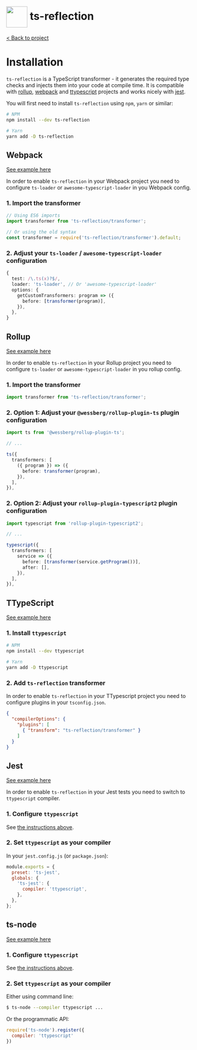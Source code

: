 <h1>
  <img height="56px" width="auto" src="https://raw.githubusercontent.com/janjakubnanista/ts-reflection/master/res/ts-reflection.png" align="center"/>
  <span>ts-reflection</span>
</h1>

<a href="https://github.com/janjakubnanista/ts-reflection">&lt; Back to project</a>

# Installation

`ts-reflection` is a TypeScript transformer - it generates the required type checks and injects them into your code at compile time. It is compatible with [rollup](https://github.com/janjakubnanista/ts-reflection/tree/master/examples/rollup), [webpack](https://github.com/janjakubnanista/ts-reflection/tree/master/examples/webpack) and [ttypescript](https://github.com/janjakubnanista/ts-reflection/tree/master/examples/ttypescript) projects and works nicely with [jest](https://github.com/janjakubnanista/ts-reflection/tree/master/examples/jest).

You will first need to install `ts-reflection` using `npm`, `yarn` or similar:

```bash
# NPM
npm install --dev ts-reflection

# Yarn
yarn add -D ts-reflection
```

<a id="installation--webpack"></a>
## Webpack

[See example here](https://github.com/janjakubnanista/ts-reflection/tree/master/examples/webpack)

In order to enable `ts-reflection` in your Webpack project you need to configure `ts-loader` or `awesome-typescript-loader` in you Webpack config.

### 1. Import the transformer

```typescript
// Using ES6 imports
import transformer from 'ts-reflection/transformer';

// Or using the old syntax
const transformer = require('ts-reflection/transformer').default;
```

### 2. Adjust your `ts-loader` / `awesome-typescript-loader` configuration

```typescript
{
  test: /\.ts(x)?$/,
  loader: 'ts-loader', // Or 'awesome-typescript-loader'
  options: {
    getCustomTransformers: program => ({
      before: [transformer(program)],
    }),
  },
}
```

<a id="installation--rollup"></a>
## Rollup

[See example here](https://github.com/janjakubnanista/ts-reflection/tree/master/examples/rollup)

In order to enable `ts-reflection` in your Rollup project you need to configure `ts-loader` or `awesome-typescript-loader` in you rollup config.

### 1. Import the transformer

```typescript
import transformer from 'ts-reflection/transformer';
```

### 2. Option 1: Adjust your `@wessberg/rollup-plugin-ts` plugin configuration

```typescript
import ts from '@wessberg/rollup-plugin-ts';

// ...

ts({
  transformers: [
    ({ program }) => ({
      before: transformer(program),
    }),
  ],
}),
```

### 2. Option 2: Adjust your `rollup-plugin-typescript2` plugin configuration

```typescript
import typescript from 'rollup-plugin-typescript2';

// ...

typescript({
  transformers: [
    service => ({
      before: [transformer(service.getProgram())],
      after: [],
    }),
  ],
}),
```

<a id="installation--ttypescript"></a>
## TTypeScript

[See example here](https://github.com/janjakubnanista/ts-reflection/tree/master/examples/ttypescript)

### 1. Install `ttypescript`

```bash
# NPM
npm install --dev ttypescript

# Yarn
yarn add -D ttypescript
```

### 2. Add `ts-reflection` transformer

In order to enable `ts-reflection` in your TTypescript project you need to configure plugins in your `tsconfig.json`.

```json
{
  "compilerOptions": {
    "plugins": [
      { "transform": "ts-reflection/transformer" }
    ]
  }
}
```

<a id="installation--jest"></a>
## Jest

[See example here](https://github.com/janjakubnanista/ts-reflection/tree/master/examples/jest)

In order to enable `ts-reflection` in your Jest tests you need to switch to `ttypescript` compiler.

### 1. Configure `ttypescript`

See [the instructions above](#installation--ttypescript).

### 2. Set `ttypescript` as your compiler

In your `jest.config.js` (or `package.json`):

```javascript
module.exports = {
  preset: 'ts-jest',
  globals: {
    'ts-jest': {
      compiler: 'ttypescript',
    },
  },
};
```

<a id="installation--ts-node"></a>
## ts-node

[See example here](https://github.com/janjakubnanista/ts-reflection/tree/master/examples/ts-node)

### 1. Configure `ttypescript`

See [the instructions above](#installation--ttypescript).

### 2. Set `ttypescript` as your compiler

Either using command line:

```bash
$ ts-node --compiler ttypescript ...
```

Or the programmatic API:

```javascript
require('ts-node').register({
  compiler: 'ttypescript'
})
```